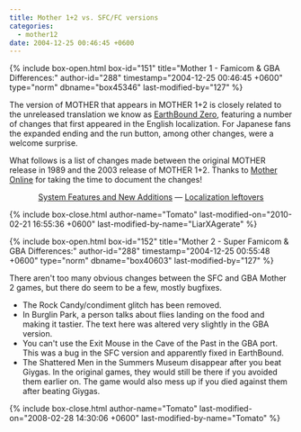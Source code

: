 ```yaml
---
title: Mother 1+2 vs. SFC/FC versions
categories:
  - mother12
date: 2004-12-25 00:46:45 +0600
---
```

{% include box-open.html box-id="151" title="Mother 1 - Famicom &amp; GBA Differences:" author-id="288" timestamp="2004-12-25 00:46:45 +0600" type="norm" dbname="box45346" last-modified-by="127" %}
<p>The version of MOTHER that appears in MOTHER 1+2 is closely related to the unreleased translation we know as <a href="http://www.starmen.net/mother1">EarthBound Zero</a>, featuring a number of changes that first appeared in the English localization. For Japanese fans the expanded ending and the run button, among other changes, were a welcome surprise. </p>

<p>What follows is a list of changes made between the original MOTHER release in 1989 and the 2003 release of MOTHER 1+2. Thanks to <a href="http://mna.net/mol">Mother Online</a> for taking the time to document the changes!</p>

<p align="center"><a href="eb0/systemfeatures">System Features and New Additions</a> — <a href="eb0/localization">Localization leftovers</a></p>
{% include box-close.html author-name="Tomato" last-modified-on="2010-02-21 16:55:36 +0600" last-modified-by-name="LiarXAgerate" %}

{% include box-open.html box-id="152" title="Mother 2 - Super Famicom &amp; GBA Differences:" author-id="288" timestamp="2004-12-25 00:55:48 +0600" type="norm" dbname="box40603" last-modified-by="127" %}
<p>There aren't too many obvious changes between the SFC and GBA Mother 2 games, but there do seem to be a few, mostly bugfixes.</p>
<ul class="spacey">
<li>The Rock Candy/condiment glitch has been removed.</li>
<li>In Burglin Park, a person talks about flies landing on the food and making it tastier. The text here was altered very slightly in the GBA version.</li>
<li>You can't use the Exit Mouse in the Cave of the Past in the GBA port. This was a bug in the SFC version and apparently fixed in EarthBound.</li>
<li>The Shattered Men in the Summers Museum disappear after you beat Giygas. In the original games, they would still be there if you avoided them earlier on. The game would also mess up if you died against them after beating Giygas.</li>
</ul>
{% include box-close.html author-name="Tomato" last-modified-on="2008-02-28 14:30:06 +0600" last-modified-by-name="Tomato" %}
